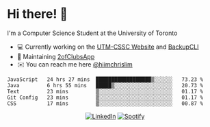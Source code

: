# Hi there! 👋
I'm a Computer Science Student at the University of Toronto

- 💻 Currently working on the [UTM-CSSC Website](https://github.com/UTM-CSSC) and [BackupCLI](https://github.com/BackupHub/BackupCLI)
- 🔨 Maintaining [2ofClubsApp](https://github.com/2ofClubsApp)
- ✉️ You can reach me here [@hiimchrislim](mailto:hello@hiimchrislim.co)

<!--START_SECTION:waka-->
```text
JavaScript   24 hrs 27 mins  ██████████████████▒░░░░░░   73.23 % 
Java         6 hrs 55 mins   █████▒░░░░░░░░░░░░░░░░░░░   20.73 % 
Text         23 mins         ▒░░░░░░░░░░░░░░░░░░░░░░░░   01.17 % 
Git Config   23 mins         ▒░░░░░░░░░░░░░░░░░░░░░░░░   01.17 % 
CSS          17 mins         ▒░░░░░░░░░░░░░░░░░░░░░░░░   00.87 % 
```
<!--END_SECTION:waka-->

<div align="center">
<a href="https://www.linkedin.com/in/hiimchrislim" target="_blank"><img src="https://img.shields.io/badge/LinkedIn-%230077B5.svg?&style=flat-square&logo=linkedin&logoColor=white" alt="LinkedIn"></a>
<a href="https://open.spotify.com/user/clim1231" target="_blank"><img src="https://img.shields.io/badge/Spotify-%231ED760.svg?&style=flat-square&logo=spotify&logoColor=white" alt="Spotify"></a>

</div>

